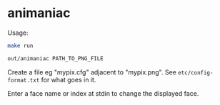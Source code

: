 # animaniac

Usage:

```sh
make run
```

```sh
out/animaniac PATH_TO_PNG_FILE
```

Create a file eg "mypix.cfg" adjacent to "mypix.png".
See `etc/config-format.txt` for what goes in it.

Enter a face name or index at stdin to change the displayed face.
